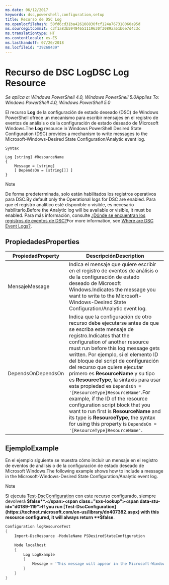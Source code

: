 ```yaml
---
ms.date: 06/12/2017
keywords: dsc,powershell,configuration,setup
title: Recurso de DSC Log
ms.openlocfilehash: 50fd6cd31ba426108830fcf124a767318060a95d
ms.sourcegitcommit: c3f1a83b59484651119630f3089aa51b6e7d4c3c
ms.translationtype: HT
ms.contentlocale: es-ES
ms.lasthandoff: 07/26/2018
ms.locfileid: "39268439"
---
```

# <a name="dsc-log-resource"></a><span data-ttu-id="d0189-103">Recurso de DSC Log</span><span class="sxs-lookup"><span data-stu-id="d0189-103">DSC Log Resource</span></span>

<span data-ttu-id="d0189-104">_Se aplica a: Windows PowerShell 4.0, Windows PowerShell 5.0_</span><span class="sxs-lookup"><span data-stu-id="d0189-104">_Applies To: Windows PowerShell 4.0, Windows PowerShell 5.0_</span></span>

<span data-ttu-id="d0189-105">El recurso __Log__ de la configuración de estado deseado (DSC) de Windows PowerShell ofrece un mecanismo para escribir mensajes en el registro de eventos de análisis o de la configuración de estado deseado de Microsoft Windows.</span><span class="sxs-lookup"><span data-stu-id="d0189-105">The __Log__ resource in Windows PowerShell Desired State Configuration (DSC) provides a mechanism to write messages to the Microsoft-Windows-Desired State Configuration/Analytic event log.</span></span>

```
Syntax

Log [string] #ResourceName
{
    Message = [string]
    [ DependsOn = [string[]] ]
}
```

> [!NOTE]
> <span data-ttu-id="d0189-106">De forma predeterminada, solo están habilitados los registros operativos para DSC.</span><span class="sxs-lookup"><span data-stu-id="d0189-106">By default only the Operational logs for DSC are enabled.</span></span> <span data-ttu-id="d0189-107">Para que el registro analítico esté disponible o visible, es necesario habilitarlo.</span><span class="sxs-lookup"><span data-stu-id="d0189-107">Before the Analytic log will be available or visible, it must be enabled.</span></span> <span data-ttu-id="d0189-108">Para más información, consulte [¿Dónde se encuentran los registros de eventos de DSC?](troubleshooting.md#where-are-dsc-event-logs)</span><span class="sxs-lookup"><span data-stu-id="d0189-108">For more information, see [Where are DSC Event Logs?](troubleshooting.md#where-are-dsc-event-logs).</span></span>

## <a name="properties"></a><span data-ttu-id="d0189-109">Propiedades</span><span class="sxs-lookup"><span data-stu-id="d0189-109">Properties</span></span>

| <span data-ttu-id="d0189-110">Propiedad</span><span class="sxs-lookup"><span data-stu-id="d0189-110">Property</span></span> | <span data-ttu-id="d0189-111">Descripción</span><span class="sxs-lookup"><span data-stu-id="d0189-111">Description</span></span> |
| --- | --- |
| <span data-ttu-id="d0189-112">Mensaje</span><span class="sxs-lookup"><span data-stu-id="d0189-112">Message</span></span>| <span data-ttu-id="d0189-113">Indica el mensaje que quiere escribir en el registro de eventos de análisis o de la configuración de estado deseado de Microsoft Windows.</span><span class="sxs-lookup"><span data-stu-id="d0189-113">Indicates the message you want to write to the Microsoft-Windows-Desired State Configuration/Analytic event log.</span></span>|
| <span data-ttu-id="d0189-114">DependsOn</span><span class="sxs-lookup"><span data-stu-id="d0189-114">DependsOn</span></span> | <span data-ttu-id="d0189-115">Indica que la configuración de otro recurso debe ejecutarse antes de que se escriba este mensaje de registro.</span><span class="sxs-lookup"><span data-stu-id="d0189-115">Indicates that the configuration of another resource must run before this log message gets written.</span></span> <span data-ttu-id="d0189-116">Por ejemplo, si el elemento ID del bloque del script de configuración del recurso que quiere ejecutar primero es **ResourceName** y su tipo es **ResourceType**, la sintaxis para usar esta propiedad es `DependsOn = '[ResourceType]ResourceName'`.</span><span class="sxs-lookup"><span data-stu-id="d0189-116">For example, if the ID of the resource configuration script block that you want to run first is **ResourceName** and its type is **ResourceType**, the syntax for using this property is `DependsOn = '[ResourceType]ResourceName'`.</span></span>|

## <a name="example"></a><span data-ttu-id="d0189-117">Ejemplo</span><span class="sxs-lookup"><span data-stu-id="d0189-117">Example</span></span>

<span data-ttu-id="d0189-118">En el ejemplo siguiente se muestra cómo incluir un mensaje en el registro de eventos de análisis o de la configuración de estado deseado de Microsoft Windows.</span><span class="sxs-lookup"><span data-stu-id="d0189-118">The following example shows how to include a message in the Microsoft-Windows-Desired State Configuration/Analytic event log.</span></span>

> [!NOTE]
> <span data-ttu-id="d0189-119">Si ejecuta [Test-DscConfiguration](https://technet.microsoft.com/en-us/library/dn407382.aspx) con este recurso configurado, siempre devolverá **$false**.</span><span class="sxs-lookup"><span data-stu-id="d0189-119">If you run [Test-DscConfiguration](https://technet.microsoft.com/en-us/library/dn407382.aspx) with this resource configured, it will always return **$false**.</span></span>

```powershell
Configuration logResourceTest
{
    Import-DscResource -ModuleName PSDesiredStateConfiguration

    Node localhost
    {
        Log LogExample
        {
            Message = 'This message will appear in the Microsoft-Windows-Desired State Configuration/Analytic event log.'
        }
    }
}
```